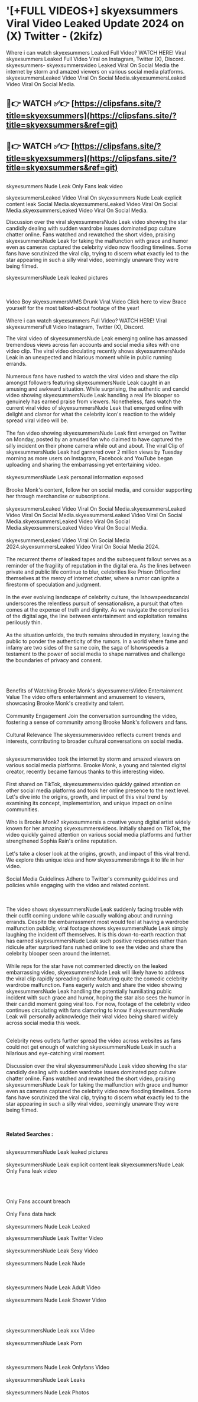 #  '[+FULL VIDEOS+] skyexsummers Viral Video Leaked Update 2024 on (X) Twitter - (2kifz)

Where i can watch skyexsummers Leaked Full Video? WATCH HERE! Viral skyexsummers Leaked Full Video Viral on Instagram, Twitter (X), Discord.
skyexsummers- skyexsummersvideo Leaked Viral On Social Media the internet by storm and amazed viewers on various social media platforms.
skyexsummersLeaked Video Viral On Social Media.skyexsummersLeaked Video Viral On Social Media.




## 🔴👉 WATCH ✅👉 [https://clipsfans.site/?title=skyexsummers](https://clipsfans.site/?title=skyexsummers&ref=git)


## 🔴👉 WATCH ✅👉 [https://clipsfans.site/?title=skyexsummers](https://clipsfans.site/?title=skyexsummers&ref=git)
##


skyexsummers Nude Leak Only Fans leak video 


skyexsummersLeaked Video Viral On  skyexsummers Nude Leak explicit content leak Social Media.skyexsummersLeaked Video Viral On Social Media.skyexsummersLeaked Video Viral On Social Media.



Discussion over the viral skyexsummersNude Leak video showing the star candidly dealing with sudden wardrobe issues dominated pop culture chatter online. Fans watched and rewatched the short video, praising skyexsummersNude Leak for taking the malfunction with grace and humor even as cameras captured the celebrity video now flooding timelines. Some fans have scrutinized the viral clip, trying to discern what exactly led to the star appearing in such a silly viral video, seemingly unaware they were being filmed.


skyexsummersNude Leak leaked pictures


  <br>

  <br>
Video Boy skyexsummersMMS Drunk Viral.Video Click here to view Brace yourself for the most talked-about footage of the year!
<br><br>
Where i can watch skyexsummers Full Video? WATCH HERE! Viral skyexsummersFull Video Instagram, Twitter (X), Discord.

The viral video of skyexsummersNude Leak emerging online has amassed tremendous views across fan accounts and social media sites with one video clip. The viral video circulating recently shows skyexsummersNude Leak in an unexpected and hilarious moment while in public running errands.
<br><br>
Numerous fans have rushed to watch the viral video and share the clip amongst followers featuring skyexsummersNude Leak caught in an amusing and awkward situation. While surprising, the authentic and candid video showing skyexsummersNude Leak handling a real life blooper so genuinely has earned praise from viewers. Nonetheless, fans watch the current viral video of skyexsummersNude Leak that emerged online with delight and clamor for what the celebrity icon's reaction to the widely spread viral video will be.
<br><br>
The fan video showing skyexsummersNude Leak first emerged on Twitter on Monday, posted by an amused fan who claimed to have captured the silly incident on their phone camera while out and about. The viral Clip of skyexsummersNude Leak had garnered over 2 million views by Tuesday morning as more users on Instagram, Facebook and YouTube began uploading and sharing the embarrassing yet entertaining video.
<br><br>
skyexsummersNude Leak personal information exposed
<br><br>
Brooke Monk's content, follow her on social media, and consider supporting her through merchandise or subscriptions.
<br><br>
skyexsummersLeaked Video Viral On Social Media.skyexsummersLeaked Video Viral On Social Media.skyexsummersLeaked Video Viral On Social Media.skyexsummersLeaked Video Viral On Social Media.skyexsummersLeaked Video Viral On Social Media.
<br><br>
skyexsummersLeaked Video Viral On Social Media 2024.skyexsummersLeaked Video Viral On Social Media 2024.
<br><br>
The recurrent theme of leaked tapes and the subsequent fallout serves as a reminder of the fragility of reputation in the digital era. As the lines between private and public life continue to blur, celebrities like Prison Officerfind themselves at the mercy of internet chatter, where a rumor can ignite a firestorm of speculation and judgment.
<br><br>
In the ever evolving landscape of celebrity culture, the Ishowspeedscandal underscores the relentless pursuit of sensationalism, a pursuit that often comes at the expense of truth and dignity. As we navigate the complexities of the digital age, the line between entertainment and exploitation remains perilously thin.
<br><br>
As the situation unfolds, the truth remains shrouded in mystery, leaving the public to ponder the authenticity of the rumors. In a world where fame and infamy are two sides of the same coin, the saga of Ishowspeedis a testament to the power of social media to shape narratives and challenge the boundaries of privacy and consent.
<br><br>

<br><br>
Benefits of Watching Brooke Monk's skyexsummersVideo Entertainment Value The video offers entertainment and amusement to viewers, showcasing Brooke Monk's creativity and talent.
<br><br>
Community Engagement Join the conversation surrounding the video, fostering a sense of community among Brooke Monk's followers and fans.
<br><br>
Cultural Relevance The skyexsummersvideo reflects current trends and interests, contributing to broader cultural conversations on social media.
<br><br>


skyexsummersvideo took the internet by storm and amazed viewers on various social media platforms. Brooke Monk, a young and talented digital creator, recently became famous thanks to this interesting video.
<br><br>
First shared on TikTok, skyexsummersvideo quickly gained attention on other social media platforms and took her online presence to the next level. Let's dive into the origins, growth, and impact of this viral trend by examining its concept, implementation, and unique impact on online communities.
<br><br>
Who is Brooke Monk? skyexsummersis a creative young digital artist widely known for her amazing skyexsummersvideos. Initially shared on TikTok, the video quickly gained attention on various social media platforms and further strengthened Sophia Rain's online reputation.
<br><br>
Let's take a closer look at the origins, growth, and impact of this viral trend. We explore this unique idea and how skyexsummersbrings it to life in her video.
<br><br>
Social Media Guidelines Adhere to Twitter's community guidelines and policies while engaging with the video and related content.


<br><br>
The video shows skyexsummersNude Leak suddenly facing trouble with their outfit coming undone while casually walking about and running errands. Despite the embarrassment most would feel at having a wardrobe malfunction publicly, viral footage shows skyexsummersNude Leak simply laughing the incident off themselves. It is this down-to-earth reaction that has earned skyexsummersNude Leak such positive responses rather than ridicule after surprised fans rushed online to see the video and share the celebrity blooper seen around the internet.
<br><br>
While reps for the star have not commented directly on the leaked embarrassing video, skyexsummersNude Leak will likely have to address the viral clip rapidly spreading online featuring quite the comedic celebrity wardrobe malfunction. Fans eagerly watch and share the video showing skyexsummersNude Leak handling the potentially humiliating public incident with such grace and humor, hoping the star also sees the humor in their candid moment going viral too. For now, footage of the celebrity video continues circulating with fans clamoring to know if skyexsummersNude Leak will personally acknowledge their viral video being shared widely across social media this week.
<br><br>

Celebrity news outlets further spread the video across websites as fans could not get enough of watching skyexsummersNude Leak in such a hilarious and eye-catching viral moment.
<br><br>
Discussion over the viral skyexsummersNude Leak video showing the star candidly dealing with sudden wardrobe issues dominated pop culture chatter online. Fans watched and rewatched the short video, praising skyexsummersNude Leak for taking the malfunction with grace and humor even as cameras captured the celebrity video now flooding timelines. Some fans have scrutinized the viral clip, trying to discern what exactly led to the star appearing in such a silly viral video, seemingly unaware they were being filmed.


<br><br>
<strong>Related Searches :</strong>
<br><br>

skyexsummersNude Leak leaked pictures
<br><br>
skyexsummersNude Leak explicit content leak
skyexsummersNude Leak Only Fans leak video
<br><br>

<br><br>
Only Fans account breach
<br><br>
Only Fans data hack
<br><br>
skyexsummers Nude Leak Leaked

skyexsummersNude Leak Twitter Video
<br><br>
skyexsummersNude Leak Sexy Video
<br><br>
skyexsummers Nude Leak Nude

<br><br>
skyexsummers Nude Leak Adult Video
<br><br>
skyexsummers Nude Leak Shower Video
<br><br>

<br><br>
skyexsummersNude Leak xxx Video
<br><br>
skyexsummersNude Leak Porn

<br><br>
skyexsummers Nude Leak Onlyfans Video
<br><br>
skyexsummersNude Leak Leaks
<br><br>
skyexsummers Nude Leak Photos